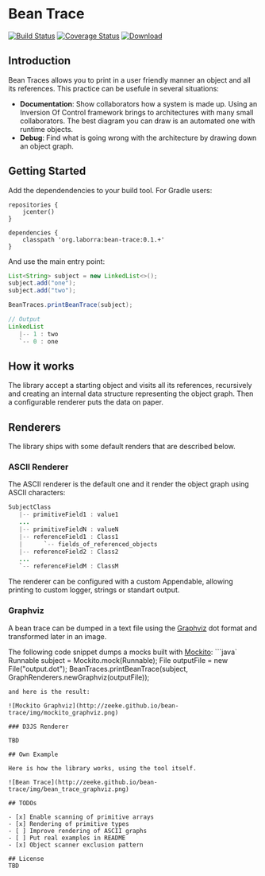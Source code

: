 # Bean Trace

[![Build Status](https://travis-ci.org/zeeke/bean-trace.svg?branch=master)](https://travis-ci.org/zeeke/bean-trace)
[![Coverage Status](https://coveralls.io/repos/zeeke/bean-trace/badge.svg?branch=master)](https://coveralls.io/r/zeeke/bean-trace?branch=master)
[![Download](https://api.bintray.com/packages/zeeke/maven/bean-trace/images/download.svg) ](https://bintray.com/zeeke/maven/bean-trace/_latestVersion)

## Introduction

Bean Traces allows you to print in a user friendly manner an object and all its references.
This practice can be usefule in several situations:
 - **Documentation**: Show collaborators how a system is made up. Using an Inversion Of Control framework
     brings to architectures with many small collaborators. The best diagram you can draw is an automated one
     with runtime objects.
 - **Debug**: Find what is going wrong with the architecture by drawing down an object graph.

## Getting Started

Add the dependendencies to your build tool.
For Gradle users:
```
repositories {
    jcenter()
}

dependencies {
    classpath 'org.laborra:bean-trace:0.1.+'
}
```

And use the main entry point:

```java
List<String> subject = new LinkedList<>();
subject.add("one");
subject.add("two");

BeanTraces.printBeanTrace(subject);

// Output
LinkedList
   |-- 1 : two
   `-- 0 : one
```

## How it works

The library accept a starting object and visits all its references, recursively and creating an
internal data structure representing the object graph. Then a configurable renderer puts the data
 on paper.

## Renderers

The library ships with some default renders that are described below.

### ASCII Renderer

The ASCII renderer is the default one and it render the object graph
using ASCII characters:

```java
SubjectClass
   |-- primitiveField1 : value1
   ...
   |-- primitiveFieldN : valueN
   |-- referenceField1 : Class1
   |      `-- fields_of_referenced_objects
   |-- referenceField2 : Class2
   ...
   `-- referenceFieldM : ClassM

```

The renderer can be configured with a custom Appendable, allowing printing to custom logger, strings or standart output.


### Graphviz

A bean trace can be dumped in a text file using the [Graphviz](http://www.graphviz.org/) dot format and transformed later in an image.

The following code snippet dumps a mocks built with [Mockito](http://mockito.org/):
```java`
Runnable subject = Mockito.mock(Runnable);
File outputFile = new File("output.dot");
BeanTraces.printBeanTrace(subject, GraphRenderers.newGraphviz(outputFile));
```
and here is the result:

![Mockito Graphviz](http://zeeke.github.io/bean-trace/img/mockito_graphviz.png)

### D3JS Renderer

TBD

## Own Example

Here is how the library works, using the tool itself.

![Bean Trace](http://zeeke.github.io/bean-trace/img/bean_trace_graphviz.png)

## TODOs

- [x] Enable scanning of primitive arrays
- [x] Rendering of primitive types
- [ ] Improve rendering of ASCII graphs
- [ ] Put real examples in README
- [x] Object scanner exclusion pattern

## License
TBD
